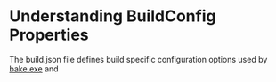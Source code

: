 ﻿# Understanding BuildConfig Properties

The build.json file defines build specific configuration options used by [bake.exe](../) and 